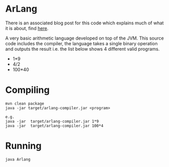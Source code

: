 # ArLang
There is an associated blog post for this code which explains 
much of what it is about, find [here](https://foxstephen.net/a-language-on-the-jvm).

A very basic arithmetic language developed on top of the JVM.
This source code includes the compiler, the language
takes a single binary operation and outputs the result
i.e. the list below shows 4 different valid programs.

 - 1*9
 - 4/2
 - 100*40

# Compiling

    mvn clean package
    java -jar target/arlang-compiler.jar <program>
    
    e.g.
    java -jar  target/arlang-compiler.jar 1*9
    java -jar  target/arlang-compiler.jar 100*4
    

# Running
    
    java Arlang
